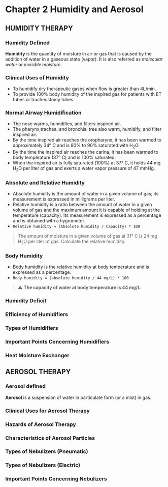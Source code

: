 # Chapter 2 Humidity and Aerosol

## HUMIDITY THERAPY

### Humidity Defined

**Humidity**  is the quantity of moisture in air or gas that is caused by the
addition of water in a gaseous state (vapor). It is also referred as
*molecular water* or *invisible moisture*.

### Clinical Uses of Humidity

- To humidify dry therapeutic gases when flow is greater than 4L/min.
- To provide 100% body humidity of the inspired gas for patients with ET tubes
  or tracheostomy tubes.

### Normal Airway Humidification

- The nose warms, humidifies, and filters inspired air.
- The pharynx,trachea, and bronchial tree also warm, humidify, and filter
  inspired air.
- By the time inspired air reaches the oropharynx, it has been warmed to
  approximately 34° C and is 80% to 90% saturated with H<sub>2</sub>O.
- By the time the inspired air reaches the carina, it has been warmed to body
  temperature (37° C) and is 100% saturated.
- When the inspired air is fully saturated (100%) at 37° C, it holds 44 mg
  H<sub>2</sub>O per liter of gas and exerts a water vapor pressure of 47 mmHg.

### Absolute and Relative Humidity

- Absolute humidity is the amount of water in a given volume of gas; its
  measurement is expressed in milligrams per liter.
- Relative humidity is a ratio between the amount of water in a given volume of
  gas and the maximum amount it is capable of holding at the temperature
(capacity). Its measurement is expressed as a percentage and is obtained with a
hygrometer.
- `Relative humidity = (Absolute humidity / Capacity) * 100`
> The amount of moisture in a given volume of gas at 31° C is 24 mg
> H<sub>2</sub>O per liter of gas. Calculate the relative humidity.

### Body Humidity

- Body humidity is the relative humidity at body temperature and is expressed
  as a percentage.
- `Body humidity = (absolute humidity / 44 mg/L) * 100`
> :warning: **The capacity of water at body temperature is 44 mg/L.**

### Humidity Deficit

### Efficiency of Humidifiers

### Types of Humidifiers

### Important Points Concerning Humidifiers

### Heat Moisture Exchanger

## AEROSOL THERAPY

### Aerosol defined

**Aerosol** is a suspension of water in particulate form (or a mist) in gas.

### Clinical Uses for Aerosol Therapy

### Hazards of Aerosol Therapy

### Characteristics of Aerosol Particles

### Types of Nebulizers (Pneumatic)

### Types of Nebulizers (Electric)

### Important Points Concerning Nebulizers

